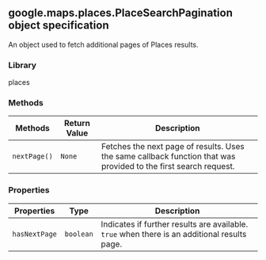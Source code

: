 <h2 id="PlaceSearchPagination">
google.maps.places.PlaceSearchPagination
object specification
</h2><p>An object used to fetch additional pages of Places results.</p><h3>Library</h3><p>places</p><h3>Methods</h3><table summary="object PlaceSearchPagination - Methods" width="100%">
<thead>
<tr><th>Methods</th>
<th>Return Value</th>
<th>Description</th>
</tr></thead>
<tbody>
<tr>
<td><code>nextPage()</code></td>
<td><code>None</code></td>
<td>Fetches the next page of results. Uses the same callback function that was provided to the first search request.</td>
</tr>
</tbody>
</table><h3>Properties</h3><table summary="object PlaceSearchPagination - Properties" width="100%">
<thead>
<tr><th>Properties</th>
<th>Type</th>
<th>Description</th>
</tr></thead>
<tbody>
<tr>
<td><code>hasNextPage</code></td>
<td><code>boolean</code></td>
<td>Indicates if further results are available. <code>true</code> when there is an additional results page.</td>
</tr>
</tbody>
</table>